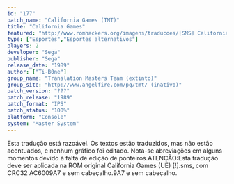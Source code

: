 ```yaml
---
id: "177"
patch_name: "California Games (TMT)"
title: "California Games"
featured: "http://www.romhackers.org/imagens/traducoes/[SMS] California Games - TMT - 1.png"
type: ["Esportes","Esportes alternativos"]
players: 2
developer: "Sega"
publisher: "Sega"
release_date: "1989"
author: ["Ti-B0ne"]
group_name: "Translation Masters Team (extinto)"
group_site: "http://www.angelfire.com/pq/tmt/ (inativo)"
patch_version: "???"
patch_release: "1989"
patch_format: "IPS"
patch_status: "100%"
platform: "Console"
system: "Master System"
---
```


Esta tradução está razoável. Os textos estão traduzidos, mas não estão acentuados, e nenhum gráfico foi editado. Nota-se abreviações em alguns momentos devido à falta de edição de ponteiros.ATENÇÃO:Esta tradução deve ser aplicada na ROM original California Games (UE) [!].sms, com CRC32 AC6009A7 e sem cabeçalho.9A7 e sem cabeçalho.